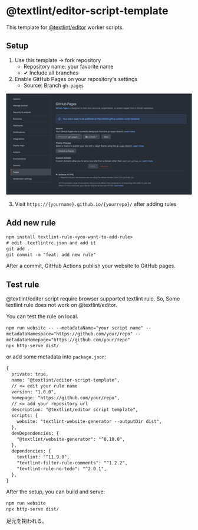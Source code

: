 # @textlint/editor-script-template

This template for [@textlint/editor](https://github.com/textlint/editor) worker scripts.

## Setup

1. Use this template → fork repository
   - Repository name: your favorite name
   - ✔ Include all branches
2. Enable GitHub Pages on your repository's settings
   - Source: Branch `gh-pages`

![GitHub Pages Setting](./docs/gh-pages.png)

3. Visit `https://{yourname}.github.io/{yourrepo}/` after adding rules

## Add new rule

    npm install textlint-rule-<you-want-to-add-rule>
    # edit .textlintrc.json and add it
    git add .
    git commit -m "feat: add new rule"

After a commit, GitHub Actions publish your website to GitHub pages.

## Test rule

@textlint/editor script require browser supported textlint rule. So, Some textlint rule does not work on
@textlint/editor.

You can test the rule on local.

    npm run website -- --metadataName="your script name" --metadataNamespace="https://github.com/your/repo" --metadataHomepage="https://github.com/your/repo"
    npx http-serve dist/

or add some metadata into `package.json`:

```json5
{
  private: true,
  name: "@textlint/editor-script-template",
  // <= edit your rule name
  version: "1.0.0",
  homepage: "https://github.com/your/repo",
  // <= add your repository url
  description: "@textlint/editor script template",
  scripts: {
    website: "textlint-website-generator --outputDir dist",
  },
  devDependencies: {
    "@textlint/website-generator": "^0.10.0",
  },
  dependencies: {
    textlint: "^11.9.0",
    "textlint-filter-rule-comments": "^1.2.2",
    "textlint-rule-no-todo": "^2.0.1",
  },
}
```

After the setup, you can build and serve:

    npm run website
    npx http-serve dist/


足元を掬われる。
